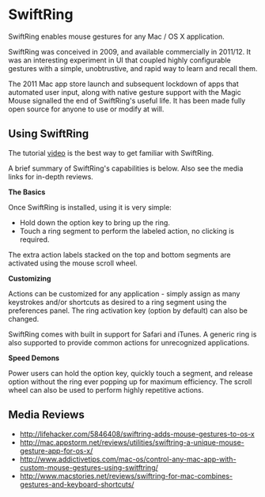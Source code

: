 SwiftRing
=========

SwiftRing enables mouse gestures for any Mac / OS X application. 

SwiftRing was conceived in 2009, and available commercially in 2011/12. It was an interesting experiment in UI that coupled highly configurable gestures with a simple, unobtrustive, and rapid way to learn and recall them. 

The 2011 Mac app store launch and subsequent lockdown of apps that automated user input, along with native gesture support with the Magic Mouse signalled the end of SwiftRing's useful life. It has been made fully
open source for anyone to use or modify at will.

Using SwiftRing
---------------

The tutorial [video](http://www.youtube.com/watch?v=Bs338wL_mX0) is the best way to get familiar with SwiftRing. 

A brief summary of SwiftRing's capabilities is below. Also see the media links for in-depth reviews.

**The Basics**

 Once SwiftRing is installed, using it is very simple:
 
* Hold down the option key to bring up the ring.
* Touch a ring segment to perform the labeled action, no clicking is required.

 The extra action labels stacked on the top and bottom segments are activated using the mouse scroll wheel. 

**Customizing**

 Actions can be customized for any application - simply assign as many keystrokes and/or shortcuts as desired 
 to a ring segment using the preferences panel. The ring activation key (option by default) can also be changed.

 SwiftRing comes with built in support for Safari and iTunes. A generic ring is also supported to provide common actions  for unrecognized applications.

**Speed Demons**
 
 Power users can hold the option key, quickly touch a segment, and release option without the ring ever
 popping up for maximum efficiency. The scroll wheel can also be used to perform highly repetitive actions.


Media Reviews
-------------

* http://lifehacker.com/5846408/swiftring-adds-mouse-gestures-to-os-x
* http://mac.appstorm.net/reviews/utilities/swiftring-a-unique-mouse-gesture-app-for-os-x/
* http://www.addictivetips.com/mac-os/control-any-mac-app-with-custom-mouse-gestures-using-switftring/
* http://www.macstories.net/reviews/swiftring-for-mac-combines-gestures-and-keyboard-shortcuts/
